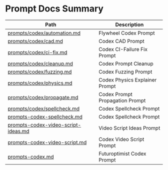 # Prompt Docs Summary

| Path | Description |
|------|-------------|
| [prompts/codex/automation.md](prompts/codex/automation.md) | Flywheel Codex Prompt |
| [prompts/codex/cad.md](prompts/codex/cad.md) | Codex CAD Prompt |
| [prompts/codex/ci-fix.md](prompts/codex/ci-fix.md) | Codex CI-Failure Fix Prompt |
| [prompts/codex/cleanup.md](prompts/codex/cleanup.md) | Codex Prompt Cleanup |
| [prompts/codex/fuzzing.md](prompts/codex/fuzzing.md) | Codex Fuzzing Prompt |
| [prompts/codex/physics.md](prompts/codex/physics.md) | Codex Physics Explainer Prompt |
| [prompts/codex/propagate.md](prompts/codex/propagate.md) | Codex Prompt Propagation Prompt |
| [prompts/codex/spellcheck.md](prompts/codex/spellcheck.md) | Codex Spellcheck Prompt |
| [prompts-codex-spellcheck.md](prompts-codex-spellcheck.md) | Codex Spellcheck Prompt |
| [prompts-codex-video-script-ideas.md](prompts-codex-video-script-ideas.md) | Video Script Ideas Prompt |
| [prompts-codex-video-script.md](prompts-codex-video-script.md) | Codex Video Script Prompt |
| [prompts-codex.md](prompts-codex.md) | Futuroptimist Codex Prompt |
